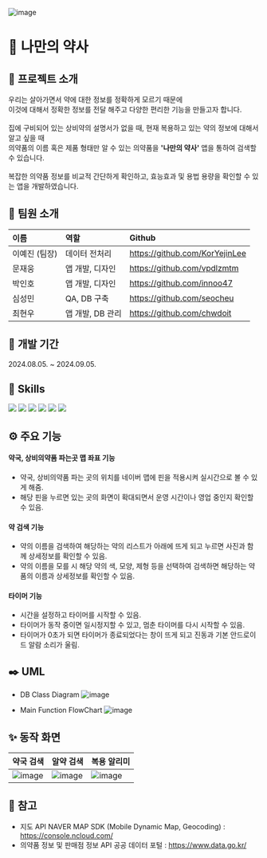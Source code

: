 ![image](https://github.com/user-attachments/assets/2fd22953-03f2-4edb-9907-f74125684261)

# 💊 나만의 약사
## 📝 프로젝트 소개
우리는 살아가면서 약에 대한 정보를 정확하게 모르기 때문에<br> 이것에 대해서 정확한 정보를 전달 해주고 다양한 편리한 기능을 만들고자 합니다.<br><br>집에 구비되어 있는 상비약의 설명서가 없을 때, 현재 복용하고 있는 약의 정보에 대해서 알고 싶을 때<br> 의약품의 이름 혹은 제품 형태만 알 수 있는 의약품을 **'나만의 약사'** 앱을 통하여 검색할 수 있습니다.<br><br>복잡한 의약품 정보를 비교적 간단하게 확인하고, 효능효과 및 용법 용량을 확인할 수 있는 앱을 개발하였습니다.
## 👥 팀원 소개
| 이름 | 역할 | Github |
|:----|:---------|:--------|
|이예진 (팀장)|데이터 전처리|https://github.com/KorYejinLee|
|문재웅|앱 개발, 디자인|https://github.com/vpdlzmtm|
|박인호|앱 개발, 디자인|https://github.com/innoo47|
|심성민|QA, DB 구축|https://github.com/seocheu|
|최현우|앱 개발, DB 관리|https://github.com/chwdoit|
## 📅 개발 기간
2024.08.05. ~ 2024.09.05.
## 🚀 Skills
<img src="https://img.shields.io/badge/Java-ED8B00?style=for-the-badge&logo=openjdk&logoColor=white" /> <img src="https://img.shields.io/badge/Python-3776AB?style=for-the-badge&logo=python&logoColor=white" /> <img src="https://img.shields.io/badge/SQLite-07405E?style=for-the-badge&logo=sqlite&logoColor=white" /> <img src="https://img.shields.io/badge/Android_Studio-3DDC84?style=for-the-badge&logo=android-studio&logoColor=white" /> <img src="https://img.shields.io/badge/Visual_Studio_Code-0078D4?style=for-the-badge&logo=visual%20studio%20code&logoColor=white" /> <img src="https://img.shields.io/badge/github-181717?style=for-the-badge&logo=github&logoColor=white">
## ⚙️ 주요 기능
#### 약국, 상비의약품 파는곳 맵 좌표 기능
- 약국, 상비의약품 파는 곳의 위치를 네이버 맵에 핀을 적용시켜 실시간으로 볼 수 있게 해줌.
- 해당 핀을 누르면 있는 곳의 화면이 확대되면서 운영 시간이나 영업 중인지 확인할 수 있음.

#### 약 검색 기능
- 약의 이름을 검색하여 해당하는 약의 리스트가 아래에 뜨게 되고 누르면 사진과 함께 상세정보를 확인할 수 있음.
- 약의 이름을 모를 시 해당 약의 색, 모양, 제형 등을 선택하여 검색하면 해당하는 약품의 이름과 상세정보를 확인할 수 있음.

#### 타이머 기능
- 시간을 설정하고 타이머를 시작할 수 있음.
- 타이머가 동작 중이면 일시정지할 수 있고, 멈춘 타이머를 다시 시작할 수 있음.
- 타이머가 0초가 되면 타이머가 종료되었다는 창이 뜨게 되고 진동과 기본 안드로이드 알람 소리가 울림.

## ✒️ UML
* DB Class Diagram
![image](https://github.com/user-attachments/assets/8fedbd6a-8539-46a1-aaa5-0913ae91ff1c)

* Main Function FlowChart
![image](https://github.com/user-attachments/assets/92a5488c-9fe5-46f2-b7a1-ef4f28225e0e)


## ✨ 동작 화면
| 약국 검색 | 알약 검색 | 복용 알리미 |
|:----|:---------|:--------|
|![image](https://github.com/user-attachments/assets/3d2663fe-306f-47a3-9fea-85d63e0e0981)|![image](https://github.com/user-attachments/assets/0e1dc1dd-f9d5-4613-a1e7-68c8d487c746)|![image](https://github.com/user-attachments/assets/47ead45e-f3af-4aca-b286-e3b1d2c35fb4)|

## 🔎 참고
* 지도 API
  NAVER MAP SDK (Mobile Dynamic Map, Geocoding) : https://console.ncloud.com/
* 의약품 정보 및 판매점 정보 API
  공공 데이터 포털 : https://www.data.go.kr/
